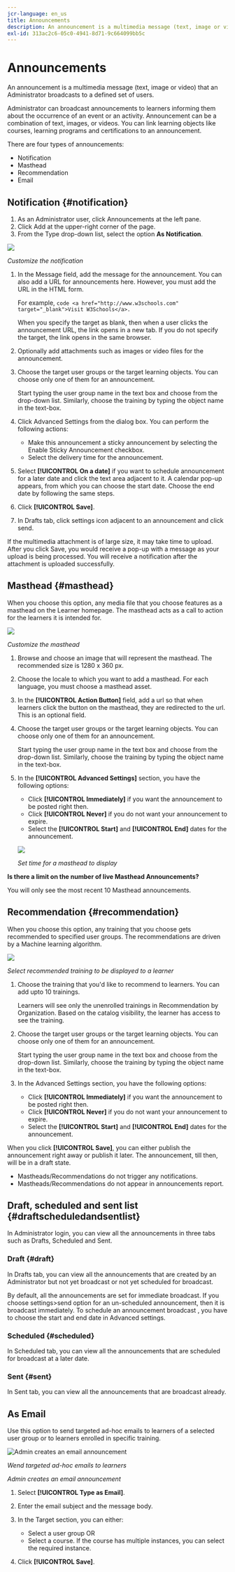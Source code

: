 ```yaml
---
jcr-language: en_us
title: Announcements
description: An announcement is a multimedia message (text, image or video) that an Administrator broadcasts to a defined set of users.
exl-id: 313ac2c6-05c0-4941-8d71-9c664099bb5c
---
```

# Announcements

An announcement is a multimedia message (text, image or video) that an Administrator broadcasts to a defined set of users.

Administrator can broadcast announcements to learners informing them about the occurrence of an event or an activity. Announcement can be a combination of text, images, or videos. You can link learning objects like courses, learning programs and certifications to an announcement.

There are four types of announcements:

* Notification
* Masthead
* Recommendation
* Email

## Notification {#notification}

1. As an Administrator user, click Announcements at the left pane.
1. Click Add at the upper-right corner of the page.
1. From the Type drop-down list, select the option **As Notification**.

![](assets/as-notofocation.png)

*Customize the notification*

1. In the Message field, add the message for the announcement. You can also add a URL for announcements here. However, you must add the URL in the HTML form. 

   For example,  `code <a href="http://www.w3schools.com" target="_blank">Visit W3Schools</a>.`

   When you specify the target as blank, then when a user clicks the announcement URL, the link opens in a new tab. If you do not specify the target, the link opens in the same browser.

1. Optionally add attachments such as images or video files for the announcement.
1. Choose the target user groups or the target learning objects. You can choose only one of them for an announcement.

   Start typing the user group name in the text box and choose from the drop-down list. Similarly, choose the training by typing the object name in the text-box.

1. Click Advanced Settings from the dialog box. You can perform the following actions:

   * Make this announcement a sticky announcement by selecting the Enable Sticky Announcement checkbox.
   * Select the delivery time for the announcement.

1. Select **[!UICONTROL On a date]** if you want to schedule announcement for a later date and click the text area adjacent to it. A calendar pop-up appears, from which you can choose the start date. Choose the end date by following the same steps.
1. Click **[!UICONTROL Save]**.
1. In Drafts tab, click settings icon  adjacent to an announcement and click send.

If the multimedia attachment is of large size, it may take time to upload. After you click Save, you would receive a pop-up with a message as your upload is being processed. You will receive a notification after the attachment is uploaded successfully.

## Masthead {#masthead}

When you choose this option, any media file that you choose features as a masthead on the Learner homepage. The masthead acts as a call to action for the learners it is intended for.

![](assets/masthead-announcement.png)

*Customize the masthead*

1. Browse and choose an image that will represent the masthead. The recommended size is 1280 x 360 px.
1. Choose the locale to which you want to add a masthead. For each language, you must choose a masthead asset.
1. In the **[!UICONTROL Action Button]** field, add a url so that when learners click the button on the masthead, they are redirected to the url. This is an optional field.
1. Choose the target user groups or the target learning objects. You can choose only one of them for an announcement.

   Start typing the user group name in the text box and choose from the drop-down list. Similarly, choose the training by typing the object name in the text-box.

1. In the **[!UICONTROL Advanced Settings]** section, you have the following options:

   * Click **[!UICONTROL Immediately]** if you want the announcement to be posted right then.
   * Click **[!UICONTROL Never]** if you do not want your announcement to expire.
   * Select the **[!UICONTROL Start]** and **[!UICONTROL End]** dates for the announcement.

   ![](assets/advanced-settings.png)

   *Set time for a masthead to display*

**Is there a limit on the number of live Masthead Announcements?**

You will only see the most recent 10 Masthead announcements.

## Recommendation {#recommendation}

When you choose this option, any training that you choose gets recommended to specified user groups. The recommendations are driven by a Machine learning algorithm.

![](assets/recommendation-announcement.png)

*Select recommended training to be displayed to a learner*

1. Choose the training that you'd like to recommend to learners. You can add upto 10 trainings.

   Learners will see only the unenrolled trainings in Recommendation by Organization. Based on the catalog visibility, the learner has access to see the training.

1. Choose the target user groups or the target learning objects. You can choose only one of them for an announcement.

   Start typing the user group name in the text box and choose from the drop-down list. Similarly, choose the training by typing the object name in the text-box.

1. In the Advanced Settings section, you have the following options:

   * Click **[!UICONTROL Immediately]** if you want the announcement to be posted right then.
   * Click **[!UICONTROL Never]** if you do not want your announcement to expire.
   * Select the **[!UICONTROL Start]** and **[!UICONTROL End]** dates for the announcement.

   <!--![](assets/advanced-settings.png)-->

When you click **[!UICONTROL Save]**, you can either publish the announcement right away or publish it later. The announcement, till then, will be in a draft state.

* Mastheads/Recommendations do not trigger any notifications.
* Mastheads/Recommendations do not appear in announcements report.

## Draft, scheduled and sent list {#draftscheduledandsentlist}

In Administrator login, you can view all the announcements in three tabs such as Drafts, Scheduled and Sent.

<!--![](assets/three-tabs-announcement1.png)-->

### Draft {#draft}

In Drafts tab, you can view all the announcements that are created by an Administrator but not yet broadcast or not yet scheduled for broadcast.

By default, all the announcements are set for immediate broadcast. If you choose settings>send option for an un-scheduled announcement, then it is broadcast immediately. To schedule an announcement broadcast , you have to choose the start and end date in Advanced settings.

### Scheduled {#scheduled}

In Scheduled tab, you can view all the announcements that are scheduled for broadcast at a later date.

### Sent {#sent}

In Sent tab, you can view all the announcements that are broadcast already.

## As Email

Use this option to send targeted ad-hoc emails to learners of a selected user group or to learners enrolled in specific training.

![Admin creates an email announcement](assets/email-announcement-admin.png)

*Wend targeted ad-hoc emails to learners*

*Admin creates an email announcement*

1. Select **[!UICONTROL Type as Email]**.
1. Enter the email subject and the message body.
1. In the Target section, you can either:

   * Select a user group OR
   * Select a course. If the course has multiple instances, you can select the required instance.

1. Click **[!UICONTROL Save]**.
